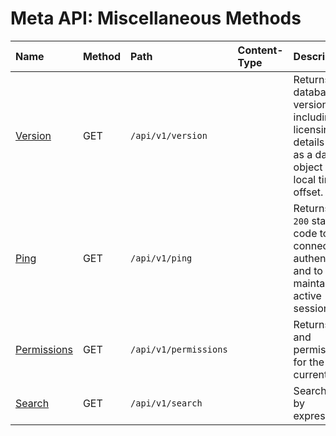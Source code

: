# Meta API: Miscellaneous Methods

| **Name** | **Method** | **Path** | **Content-Type** | **Description** |
|:---|:---|:---|:---|:---|
| [Version](version.md) | GET | `/api/v1/version` |  | Returns database version including licensing details as well as a date object with local time and offset. |
| [Ping](ping.md) | GET | `/api/v1/ping` |  | Returns HTTP `200` status code to check connectivity, authentication and to maintain an active session. |
| [Permissions](permissions.md)| GET | `/api/v1/permissions` | | Returns roles and permissions for the current user.|
| [Search](search.md) | GET | `/api/v1/search` |  | Search series by expression. |